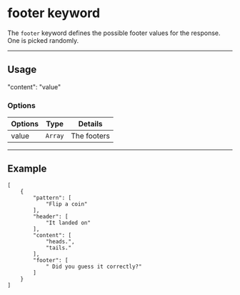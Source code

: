 # footer keyword

The `footer` keyword defines the possible footer values for the response. One is picked randomly.

----------------------------------------------------------------------

## Usage

"content": "value"


### Options

| Options         | Type          | Details                          |
| --------------- | ------------- | -------------------------------- |
| value           | `Array`       | The footers                      |

----------------------------------------------------------------------

## Example

	[
		{
			"pattern": [
				"Flip a coin"
			],
			"header": [
				"It landed on"
			],
			"content": [
				"heads.",
				"tails."
			],
			"footer": [
				" Did you guess it correctly?"
			]
		}
	]
